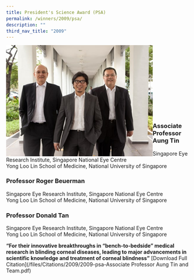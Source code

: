 ```yaml
---
title: President's Science Award (PSA)
permalink: /winners/2009/psa/
description: ""
third_nav_title: "2009"
---
```

<img src="/images/Winners/2009/2009-psa-aung-tin-team.jpg" alt="2009 PSA Team" style="width:400px" align="left"/><br/><br/><br/><br/><br/><br/><br/><br/><br/><br/><br/>
### **Associate Professor Aung Tin**
Singapore Eye Research Institute, Singapore National Eye Centre<br>
Yong Loo Lin School of Medicine, National University of Singapore

### **Professor Roger Beuerman**
Singapore Eye Research Institute, Singapore National Eye Centre<br>
Yong Loo Lin School of Medicine, National University of Singapore

### **Professor Donald Tan**
Singapore Eye Research Institute, Singapore National Eye Centre<br>
Yong Loo Lin School of Medicine, National University of Singapore

<b>“For their innovative breakthroughs in “bench-to‐bedside” medical research in blinding corneal diseases, leading to major advancements in scientific knowledge and treatment of corneal
blindness”</b>
[Download Full Citation](/files/Citations/2009/2009-psa-Associate Professor Aung Tin and Team.pdf)